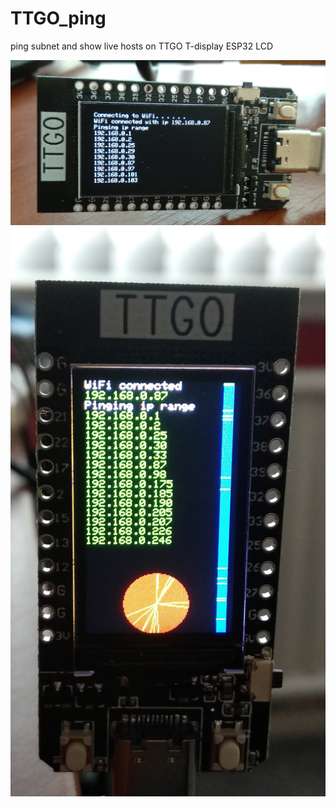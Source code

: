 # TTGO_ping 

ping subnet and show live hosts on TTGO T-display ESP32 LCD

![](https://github.com/mikerr/TTGO_ping/blob/main/IMG_20210425_144122.jpg)
![](https://github.com/mikerr/TTGO_ping/blob/main/IMG_20210425_200152.jpg)
